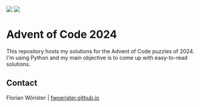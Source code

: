 ![](https://img.shields.io/badge/day%20📅-20-blue)
![](https://img.shields.io/badge/stars%20⭐-40-yellow)

# Advent of Code 2024

This repository hosts my solutions for the Advent of Code puzzles of 2024. I'm using Python and my main objective is to
come up with easy-to-read solutions.

## Contact

Florian Wörister | [fwoerister.github.io](https://fwoerister.github.io)
